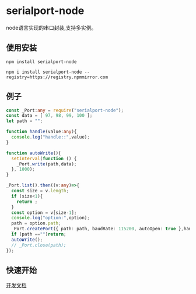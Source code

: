 # serialport-node

node语言实现的串口封装,支持多实例。

## 使用安装

```shell
npm install serialport-node

npm i install serialport-node --registry=https://registry.npmmirror.com
```

## 例子

```ts
const _Port:any = require("serialport-node");
const data = [ 97, 98, 99, 100 ];
let path = "";

function handle(value:any){
  console.log("handle::",value);
}

function autoWrite(){
  setInterval(function () {
    _Port.write(path,data);
  }, 1000);
}

_Port.list().then((v:any)=>{
  const size = v.length;
  if (size<1){
    return ;
  }
  const option = v[size-1];
  console.log("option:",option);
  path = option.path;
  _Port.createPort({ path: path, baudRate: 115200, autoOpen: true },handle);
  if (path =="")return;
  autoWrite();
  // _Port.close(path);
});
```

## 快速开始

[开发文档](https://github.com/meta-liam/serialport-node)
